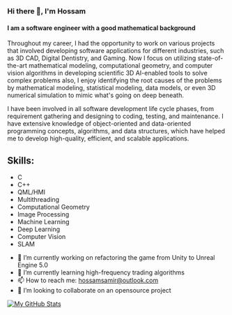 ### Hi there 👋, I'm Hossam
#### I am a software engineer with a good mathematical background 
Throughout my career, I had the opportunity to work on various projects that involved developing software applications for different industries, such as 3D CAD, Digital Dentistry, and Gaming. Now I focus on utilizing state-of-the-art mathematical modeling, computational geometry, and computer vision algorithms in developing scientific 3D AI-enabled tools to solve complex problems also, I enjoy identifying the root causes of the problems by mathematical modeling, statistical modeling, data models, or even  3D numerical simulation to mimic what's going on deep beneath. 

I have been involved in all software development life cycle phases, from requirement gathering and designing to coding, testing, and maintenance. I have extensive knowledge of object-oriented and data-oriented programming concepts, algorithms, and data structures, which have helped me to develop high-quality, efficient, and scalable applications.




## Skills:  
* C 
* C++
* QML/HMI
* Multithreading 
* Computational Geometry 
* Image Processing 
* Machine Learning 
* Deep Learning 
* Computer Vision 
* SLAM 

- 🔭 I’m currently working on refactoring the game from Unity to Unreal Engine 5.0 
- 🌱 I’m currently learning high-frequency trading algorithms 
- 📫 How to reach me: hossamsamir@outlook.com
- 👯 I’m looking to collaborate on an opensource project



[![My GitHub Stats](https://github-readme-stats.vercel.app/api/?username=Hossam86&count_private=true&theme=tokyonight&showicons=true)]()
<!--[![My GitHub Language Stats](https://github-readme-stats.vercel.app/api/top-langs/?username=Hossam86&langs_count=5&theme=tokyonight)]()-->

<!--
**Hossam86/Hossam86** is a ✨ _special_ ✨ repository because its `README.md` (this file) appears on your GitHub profile.

Here are some ideas to get you started:

- 🔭 I’m currently working on game developemnt using Unreal Engine 5.0 ...
- 🌱 I’m currently learning high frequency trading algorithms ...
- 👯 I’m looking to collaborate on ...
- 🤔 I’m looking for help with ...
- 💬 Ask me about ...
- 📫 How to reach me: ...
- 😄 Pronouns: ...
- ⚡ Fun fact: ...
-->
